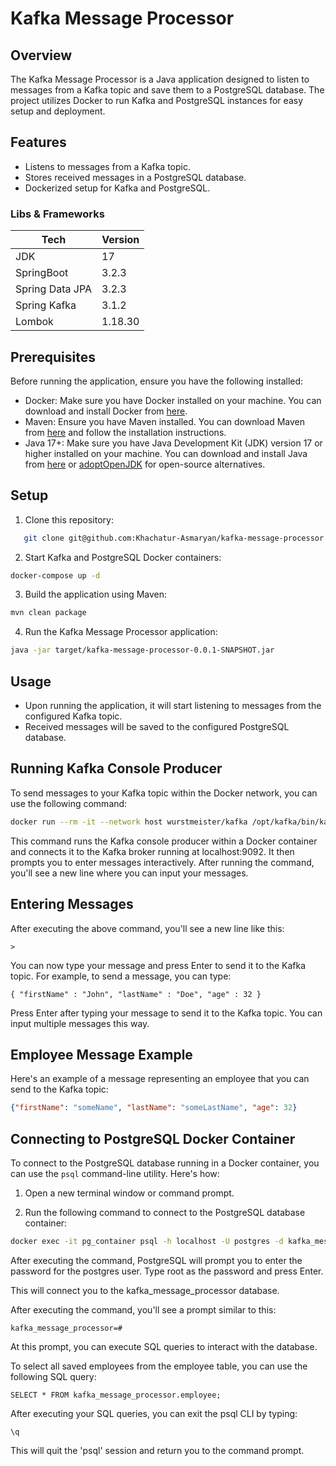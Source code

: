# Kafka Message Processor

## Overview
The Kafka Message Processor is a Java application designed to listen to messages from a Kafka topic and save them to a PostgreSQL database. The project utilizes Docker to run Kafka and PostgreSQL instances for easy setup and deployment.

## Features
- Listens to messages from a Kafka topic.
- Stores received messages in a PostgreSQL database.
- Dockerized setup for Kafka and PostgreSQL.


### Libs & Frameworks

| Tech            | Version    |
|-----------------|------------|
| JDK             | 17         |
| SpringBoot      | 3.2.3      | 
| Spring Data JPA | 3.2.3      | 
| Spring Kafka    | 3.1.2      | 
| Lombok          | 1.18.30    | 

## Prerequisites
Before running the application, ensure you have the following installed:

- Docker: Make sure you have Docker installed on your machine. You can download and install Docker from [here](https://www.docker.com/get-started).
- Maven: Ensure you have Maven installed. You can download Maven from [here](https://maven.apache.org/download.cgi) and follow the installation instructions.
- Java 17+: Make sure you have Java Development Kit (JDK) version 17 or higher installed on your machine. You can download and install Java from [here](https://www.oracle.com/java/technologies/javase/jdk17-archive-downloads.html) or [adoptOpenJDK](https://adoptopenjdk.net/) for open-source alternatives.




## Setup
1. Clone this repository: 
```bash
   git clone git@github.com:Khachatur-Asmaryan/kafka-message-processor.git
```
2. Start Kafka and PostgreSQL Docker containers:
```bash
docker-compose up -d
```
3. Build the application using Maven:
```bash
mvn clean package
```
4. Run the Kafka Message Processor application:
```bash
java -jar target/kafka-message-processor-0.0.1-SNAPSHOT.jar
```

## Usage
- Upon running the application, it will start listening to messages from the configured Kafka topic.
- Received messages will be saved to the configured PostgreSQL database.

## Running Kafka Console Producer

To send messages to your Kafka topic within the Docker network, you can use the following command:
```bash
docker run --rm -it --network host wurstmeister/kafka /opt/kafka/bin/kafka-console-producer.sh --broker-list localhost:9092 --topic kafkamessageprocessor
```
This command runs the Kafka console producer within a Docker container and connects it to the Kafka broker running at localhost:9092. It then prompts you to enter messages interactively. After running the command, you'll see a new line where you can input your messages.

## Entering Messages
After executing the above command, you'll see a new line like this:
```
>
```
You can now type your message and press Enter to send it to the Kafka topic. For example, to send a message, you can type:
```
{ "firstName" : "John", "lastName" : "Doe", "age" : 32 }
```

Press Enter after typing your message to send it to the Kafka topic. You can input multiple messages this way.
## Employee Message Example

Here's an example of a message representing an employee that you can send to the Kafka topic:

``` json
{"firstName": "someName", "lastName": "someLastName", "age": 32}
```
## Connecting to PostgreSQL Docker Container

To connect to the PostgreSQL database running in a Docker container, you can use the `psql` command-line utility. Here's how:

1. Open a new terminal window or command prompt.

2. Run the following command to connect to the PostgreSQL database container:

```bash
docker exec -it pg_container psql -h localhost -U postgres -d kafka_message_processor -p 5433 -W
```

After executing the command, PostgreSQL will prompt you to enter the password for the postgres user. Type root as the password and press Enter.

This will connect you to the kafka_message_processor database.

After executing the command, you'll see a prompt similar to this:
```
kafka_message_processor=#
```
At this prompt, you can execute SQL queries to interact with the database.

To select all saved employees from the employee table, you can use the following SQL query:
```
SELECT * FROM kafka_message_processor.employee;
```

After executing your SQL queries, you can exit the psql CLI by typing:
```
\q
```
This will quit the 'psql' session and return you to the command prompt.
